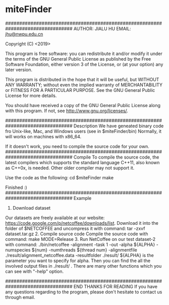 # miteFinder
################################################################################
AUTHOR: JIALU HU
EMAIL: jhu@nwpu.edu.cn

Copyright (C) <2019>  <Jialu Hu>

This program is free software: you can redistribute it and/or modify
it under the terms of the GNU General Public License as published by
the Free Software Foundation, either version 3 of the License, or
(at your option) any later version.

This program is distributed in the hope that it will be useful,
but WITHOUT ANY WARRANTY; without even the implied warranty of
MERCHANTABILITY or FITNESS FOR A PARTICULAR PURPOSE.  See the
GNU General Public License for more details.

You should have received a copy of the GNU General Public License
along with this program.  If not, see <http://www.gnu.org/licenses/>.

################################################################################
Description
We have geneated binary code fro Unix-like, Mac, and Windows users (see in $miteFinder/bin)
Normally, it will works on machines with x86_64.

If it doesn't work, you need to compile the source code for your own.
################################################################################
Compile
To compile the source code, the latest compilers which supports the standard language C++11, also known as C++0x, is needed. Other older compiler may not support it.

Use the code as the following:
cd $miteFinder
make

Finished :)
################################################################################
Example
1. Download dataset

Our datasets are freely available at our website: https://code.google.com/p/netcoffee/downloads/list.
Download it into the folder of $NETCOFFEE and uncompress it with command:
tar -zxvf dataset.tar.gz
2. Compile source code
Compile the source code with command:
make MODE=Release
3. Run NetCoffee on our test dataset-2 with command:
./bin/netcoffee -alignment -task 1 -out -alpha ${ALPHA} -numspecies ${num} -numthreads ${thread num} -alignmentfile ./result/alignment_netcoffee.data -resultfolder ./result/
${ALPHA} is the parameter you want to specify for alpha.
Then you can find the all the involved output files in ./result/ .
There are many other functions which you can see with "-help" option.

################################################################################
END
THANKS FOR READING
If you have any questions regarding to the program, please don't hesitate to contact us through email.
